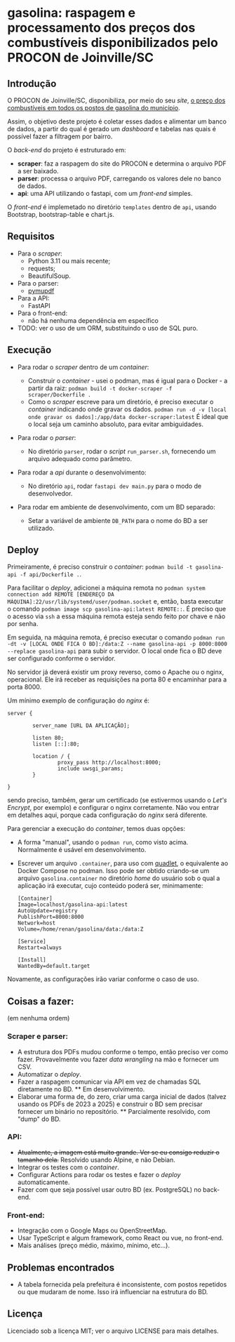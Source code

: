 # gasolina: raspagem e processamento dos preços dos combustíveis disponibilizados pelo PROCON de Joinville/SC

## Introdução

O PROCON de Joinville/SC, disponibiliza, por meio do seu _site_, [o preço dos combustíveis em todos os postos de gasolina do município](https://www.joinville.sc.gov.br/publicacoes/pesquisas-de-precos-combustiveis-2024/).

Assim, o objetivo deste projeto é coletar esses dados e alimentar um banco de dados, a partir do qual é gerado um _dashboard_ e tabelas nas quais é possível fazer a filtragem por bairro.

O _back-end_ do projeto é estruturado em:

* **scraper**: faz a raspagem do site do PROCON e determina o arquivo PDF a ser baixado.
* **parser**: processa o arquivo PDF, carregando os valores dele no banco de dados.
* **api**: uma API utilizando o fastapi, com um _front-end_ simples.

O _front-end_ é implemetado no diretório `templates` dentro de `api`, usando Bootstrap, bootstrap-table e chart.js. 

## Requisitos

* Para o *scraper*:
	* Python 3.11 ou mais recente;
	* requests;
	* BeautifulSoup.
* Para o parser:
	* [pymupdf](https://github.com/pymupdf/PyMuPDF/)
* Para a API:
	* FastAPI
* Para o front-end:
    * não há nenhuma dependência em específico
* TODO: ver o uso de um ORM, substituindo o uso de SQL puro.

## Execução

* Para rodar o _scraper_ dentro de um _container_:
	* Construir o _container_ - usei o podman, mas é igual para o Docker - a partir da raiz:
		`podman build -t docker-scraper -f scraper/Dockerfile .`
	* Como o _scraper_ escreve para um diretório, é preciso executar o _container_ indicando onde gravar os dados.
		`podman run -d -v [local onde gravar os dados]:/app/data docker-scraper:latest`
        É ideal que o local seja um caminho absoluto, para evitar ambiguidades.

* Para rodar o _parser_:
	* No diretório `parser`, rodar o _script_ `run_parser.sh`, fornecendo um arquivo adequado como parâmetro.

* Para rodar a _api_ durante o desenvolvimento:
    * No diretório `api`, rodar `fastapi dev main.py` para o modo de desenvolvedor.

* Para rodar em ambiente de desenvolvimento, com um BD separado:
    * Setar a variável de ambiente `DB_PATH` para o nome do BD a ser utilizado. 
    
## Deploy 

Primeiramente, é preciso construir o _container_: `podman build -t gasolina-api -f api/Dockerfile .`.

Para facilitar o _deploy_, adicionei a máquina remota no `podman system connection add REMOTE [ENDEREÇO DA MÁQUINA]:22/usr/lib/systemd/user/podman.socket` e, então, basta executar o comando `podman image scp gasolina-api:latest REMOTE::`. É preciso que o acesso via `ssh` a essa máquina remota esteja sendo feito por chave e não por senha.

Em seguida, na máquina remota, é preciso executar o comando `podman run -dt -v [LOCAL ONDE FICA O BD]:/data:Z --name gasolina-api -p 8000:8000 --replace gasolina-api` para subir o servidor. O local onde fica o BD deve ser configurado conforme o servidor.  

No servidor já deverá existir um proxy reverso, como o Apache ou o nginx, operacional. Ele irá receber as requisições na porta 80 e encaminhar para a porta 8000. 

Um mínimo exemplo de configuração do _nginx_ é:

    server {

            server_name [URL DA APLICAÇÃO];

            listen 80;
            listen [::]:80;

            location / {
                    proxy_pass http://localhost:8000;
                    include uwsgi_params;
            }

    }

sendo preciso, também, gerar um certificado (se estivermos usando o _Let's Encrypt_, por exemplo) e configurar o nginx corretamente. Não vou entrar em detalhes aqui, porque cada configuração do _nginx_ será diferente.

Para gerenciar a execução do _container_, temos duas opções:

* A forma "manual", usando o `podman run`, como visto acima. Normalmente é usável em desenvolvimento.
* Escrever um arquivo `.container`, para uso com [quadlet](https://www.redhat.com/en/blog/quadlet-podman), o equivalente ao Docker Compose no podman. Isso pode ser obtido criando-se um arquivo `gasolina.container` no diretório _home_ do usuário sob o qual a aplicação irá executar, cujo conteúdo poderá ser, minimamente:

    ```
    [Container]
    Image=localhost/gasolina-api:latest
    AutoUpdate=registry
    PublishPort=8000:8000
    Network=host
    Volume=/home/renan/gasolina/data:/data:Z

    [Service]
    Restart=always

    [Install]
    WantedBy=default.target
    ```

Novamente, as configurações irão variar conforme o caso de uso.

## Coisas a fazer:

(em nenhuma ordem)
### Scraper e parser:
* A estrutura dos PDFs mudou conforme o tempo, então preciso ver como fazer. Provavelmente vou fazer _data wrangling_ na mão e fornecer um CSV.
* Automatizar o _deploy_.
* Fazer a raspagem comunicar via API em vez de chamadas SQL diretamente no BD.
** Em desenvolvimento.
* Elaborar uma forma de, do zero, criar uma carga inicial de dados (talvez usando os PDFs de 2023 a 2025) e construir o BD sem precisar fornecer um binário no repositório.
** Parcialmente resolvido, com "dump" do BD.

### API:
* ~~Atualmente, a imagem está muito grande. Ver se eu consigo reduzir o tamanho dela.~~ Resolvido usando Alpine, e não Debian.
* Integrar os testes com o _container_.
* Configurar Actions para rodar os testes e fazer o _deploy_ automaticamente.
* Fazer com que seja possível usar outro BD (ex. PostgreSQL) no back-end.

### Front-end: 
* Integração com o Google Maps ou OpenStreetMap. 
* Usar TypeScript e algum framework, como React ou vue, no front-end.
* Mais análises (preço médio, máximo, mínimo, etc...).

## Problemas encontrados
* A tabela fornecida pela prefeitura é inconsistente, com postos repetidos ou que mudaram de nome. Isso irá influenciar na estrutura do BD. 

## Licença

Licenciado sob a licença MIT; ver o arquivo LICENSE para mais detalhes.
